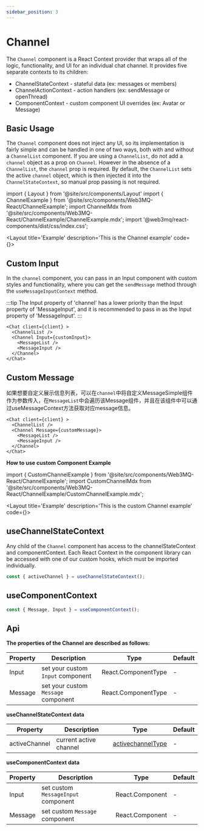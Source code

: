```yaml
---
sidebar_position: 3
---
```

# Channel

The `Channel` component is a React Context provider that wraps all of the logic, functionality, and UI for an individual chat channel. It provides five separate contexts to its children:

- ChannelStateContext - stateful data (ex: messages or members)
- ChannelActionContext - action handlers (ex: sendMessage or openThread)
- ComponentContext - custom component UI overrides (ex: Avatar or Message)

## Basic Usage

The `Channel` component does not inject any UI, so its implementation is fairly simple and can be handled in one of two ways, both with and without a `ChannelList` component. If you are using a `ChannelList`, do not add a `channel` object as a prop on `Channel`. However in the absence of a `ChannelList`, the `channel` prop is required. By default, the `ChannelList` sets the active `channel` object, which is then injected it into the `ChannelStateContext`, so manual prop passing is not required.

import { Layout } from '@site/src/components/Layout'
import { ChannelExample } from '@site/src/components/Web3MQ-React/ChannelExample';
import ChannelMdx from '@site/src/components/Web3MQ-React/ChannelExample/ChannelExample.mdx';
import '@web3mq/react-components/dist/css/index.css';

<Layout
title='Example'
description='This is the Channel example'
code={<ChannelMdx />}>
<ChannelExample />
</Layout>


## Custom Input 
In the `channel` component, you can pass in an Input component with custom styles and functionality, where you can get the `sendMessage` method through the `useMessageInputContext` method.

:::tip
  The Input property of 'channel' has a lower priority than the Input property of 'MessageInput', and it is recommended to pass in as the Input property of 'MessageInput'.
:::

```tsx
<Chat client={client} >
  <ChannelList />
  <Channel Input={customInput}>
    <MessageList />
    <MessageInput />
  </Channel>
</Chat>
```
## Custom Message 
如果想要自定义展示信息列表，可以在`channel`中将自定义MessageSimple组件作为参数传入，在`MessageList`中会遍历该Message组件，并且在该组件中可以通过useMessageContext方法获取对应message信息。

```tsx
<Chat client={client} >
  <ChannelList />
  <Channel Message={customMessage}>
    <MessageList />
    <MessageInput />
  </Channel>
</Chat>
```

**How to use custom Component Example**

import { CustomChannelExample } from '@site/src/components/Web3MQ-React/ChannelExample';
import CustomChannelMdx from '@site/src/components/Web3MQ-React/ChannelExample/CustomChannelExample.mdx';

<Layout
title='Example'
description='This is the custom Channel example'
code={<CustomChannelMdx />}>
<CustomChannelExample />
</Layout>

## useChannelStateContext
Any child of the `Channel` component has access to the channelStateContext and componentContext. Each React Context in the component library can be accessed with one of our custom hooks, which must be imported individually.
```ts
const { activeChannel } = useChannelStateContext();
```

## useComponentContext
```ts
const { Message, Input } = useComponentContext();
```

## Api

**The properties of the Channel are described as follows:**

| Property | Description                               | Type                                      | Default |
| -------- | ----------------------------------------- | ----------------------------------------- | ------- |
| Input    | set your custom `Input` component         | React.ComponentType                       |   -     |
| Message  | set your custom `Message` component       | React.ComponentType                       |   -     |

**useChannelStateContext data**

| Property      | Description               | Type                                                                  | Default |
| ------------- | ------------------------- | --------------------------------------------------------------------- | ------- |
| activeChannel | current active channel    | [activechannelType](/docs/Web3MQ-SDK/JS-SDK/types/#activechanneltype) |   -     |

**useComponentContext data**

| Property      | Description                            | Type              | Default |
| ------------- | -------------------------------------- | ----------------- | ------- |
| Input         | set custom `MessageInput` component    | React.Component   |   -     |
| Message       | set custom `Message` component         | React.Component   |   -     |